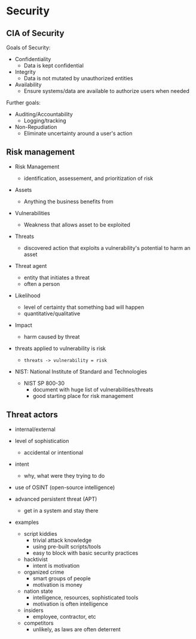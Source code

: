 # Security

## CIA of Security

Goals of Security:

- Confidentiality
  - Data is kept confidential
- Integrity
  - Data is not mutated by unauthorized entities
- Availability
  - Ensure systems/data are available to authorize users when needed

Further goals:

- Auditing/Accountability
  - Logging/tracking
- Non-Repudiation
  - Eliminate uncertainty around a user's action

## Risk management

- Risk Management
  - identification, assessement, and prioritization of risk

- Assets
  - Anything the business benefits from
- Vulnerabilities
  - Weakness that allows asset to be exploited
- Threats
  - discovered action that exploits a vulnerability's potential to harm an asset
- Threat agent
  - entity that initiates a threat
  - often a person
- Likelihood
  - level of certainty that something bad will happen
  - quantitative/qualitative
- Impact
  - harm caused by threat

- threats applied to vulnerability is risk
  - `threats -> vulnerability = risk`

- NIST: National Institute of Standard and Technologies
  - NIST SP 800-30
    - document with huge list of vulnerabilities/threats
    - good starting place for risk management

## Threat actors

- internal/external
- level of sophistication
  - accidental or intentional
- intent
  - why, what were they trying to do
- use of OSINT (open-source intelligence)

- advanced persistent threat (APT)
  - get in a system and stay there

- examples
  - script kiddies
    - trivial attack knowledge
    - using pre-built scripts/tools
    - easy to block with basic security practices
  - hacktivist
    - intent is motivation
  - organized crime
    - smart groups of people
    - motivation is money
  - nation state
    - intelligence, resources, sophisticated tools
    - motivation is often intelligence
  - insiders
    - employee, contractor, etc
  - competitors
    - unlikely, as laws are often deterrent
